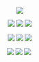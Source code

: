 
<p align="center">
<img src=https://media.discordapp.net/attachments/1100760404558348410/1205614537126977578/output-onlinegiftools_2.gif?ex=65fded08&is=65eb7808&hm=af7b773ee2f004f25146b82fd4c6fd3df2d90742f8daa89be251b27b14c73e41&=&width=768&height=447>
<p align="center">
<img src=https://gifcity.carrd.co/assets/images/gallery14/d8c367c0.gif?v=26dffab5> <img src=https://gifcity.carrd.co/assets/images/gallery23/d2798764.gif?v=26dffab5> <img src=https://gifcity.carrd.co/assets/images/gallery14/94d8a931.gif?v=26dffab5>
<p align="center">
<img src=https://gifcity.carrd.co/assets/images/gallery23/d6d45d61.gif?v=26dffab5> <img src=https://gifcity.carrd.co/assets/images/gallery23/1646719d.gif?v=26dffab5> <img src=https://gifcity.carrd.co/assets/images/gallery23/ec474dc5.gif?v=26dffab5 >
<p align="center">
<img src=https://gifcity.carrd.co/assets/images/gallery59/adafe7dc.png?v=26dffab5 > <img src=https://gifcity.carrd.co/assets/images/gallery59/64918deb.gif?v=26dffab5> <img src=https://gifcity.carrd.co/assets/images/gallery59/3e8a7601.png?v=26dffab5>
‎ 

